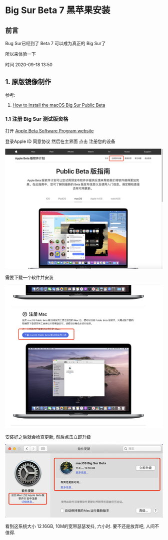 # Big Sur Beta 7 黑苹果安装
## 前言
Bug Sur已经到了 Beta 7 可以成为真正的 Big Sur了

所以来体验一下

时间 2020-09-18 13:50
## 1. 原版镜像制作
参考: 

1. [How to Install the macOS Big Sur Public Beta](https://www.macrumors.com/how-to/install-macos-big-sur-public-beta/)

### 1.1 注册 Big Sur 测试版资格
打开 [Apple Beta Software Program website](https://beta.apple.com/sp/betaprogram/)

登录Apple ID 同意协议 然后在主界面 点击 注册您的设备

![image-20200918135757959](README.assets/image-20200918135757959.png)

需要下载一个软件并安装

![image-20200918140140916](README.assets/image-20200918140140916.png)

安装好之后就会检查更新, 然后点击立即升级

![image-20200918140413985](README.assets/image-20200918140413985.png)

看到这系统大小 12.16GB, 10M的宽带瑟瑟发抖, 六小时. 要不还是放弃吧, 人间不值得.

